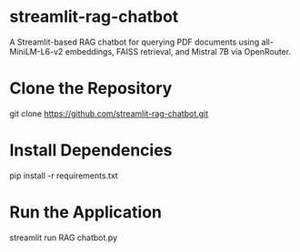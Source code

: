 # streamlit-rag-chatbot
A Streamlit-based RAG chatbot for querying PDF documents using all-MiniLM-L6-v2 embeddings, FAISS retrieval, and Mistral 7B via OpenRouter.
# Clone the Repository
git clone https://github.com/streamlit-rag-chatbot.git
# Install Dependencies
pip install -r requirements.txt
# Run the Application
streamlit run RAG chatbot.py
